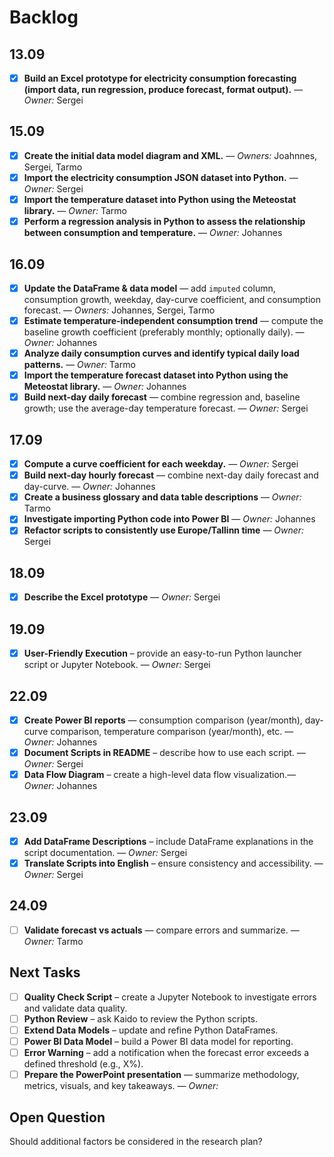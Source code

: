 # Backlog

## 13.09
- [x] **Build an Excel prototype for electricity consumption forecasting (import data, run regression, produce forecast, format output).** — *Owner:* Sergei

## 15.09
- [x] **Create the initial data model diagram and XML.** — *Owners:* Joahnnes, Sergei, Tarmo
- [x] **Import the electricity consumption JSON dataset into Python.** — *Owner:* Sergei
- [x] **Import the temperature dataset into Python using the Meteostat library.** — *Owner:* Tarmo
- [x] **Perform a regression analysis in Python to assess the relationship between consumption and temperature.** — *Owner:* Johannes

## 16.09
- [x] **Update the DataFrame & data model** — add `imputed` column, consumption growth, weekday, day-curve coefficient, and consumption forecast. — *Owners:* Johannes, Sergei, Tarmo
- [x] **Estimate temperature-independent consumption trend** — compute the baseline growth coefficient (preferably monthly; optionally daily). — *Owner:* Johannes
- [x] **Analyze daily consumption curves and identify typical daily load patterns.** — *Owner:* Tarmo
- [x] **Import the temperature forecast dataset into Python using the Meteostat library.** — *Owner:* Johannes
- [x] **Build next-day daily forecast** — combine regression and, baseline growth; use the average-day temperature forecast. — *Owner:* Sergei

## 17.09
- [x] **Compute a curve coefficient for each weekday.** — *Owner:* Sergei
- [x] **Build next-day hourly forecast** — combine next-day daily forecast and day-curve. — *Owner:* Johannes
- [x] **Create a business glossary and data table descriptions** — *Owner:* Tarmo
- [x] **Investigate importing Python code into Power BI** — *Owner:* Johannes
- [x] **Refactor scripts to consistently use Europe/Tallinn time** — *Owner:* Sergei

## 18.09
- [x] **Describe the Excel prototype** — *Owner:* Sergei

## 19.09
- [x] **User-Friendly Execution** – provide an easy-to-run Python launcher script or Jupyter Notebook. — *Owner:* Sergei

## 22.09
- [x] **Create Power BI reports** — consumption comparison (year/month), day-curve comparison, temperature comparison (year/month), etc. — *Owner:* Johannes
- [x] **Document Scripts in README** – describe how to use each script. — *Owner:* Sergei
- [x] **Data Flow Diagram** – create a high-level data flow visualization.— *Owner:* Johannes

## 23.09
- [x] **Add DataFrame Descriptions** – include DataFrame explanations in the script documentation.  — *Owner:* Sergei
- [x] **Translate Scripts into English** – ensure consistency and accessibility.  — *Owner:* Sergei

## 24.09
- [ ] **Validate forecast vs actuals** — compare errors and summarize. — *Owner:* Tarmo


## Next Tasks  

- [ ] **Quality Check Script** – create a Jupyter Notebook to investigate errors and validate data quality.  
- [ ] **Python Review** – ask Kaido to review the Python scripts.  
- [ ] **Extend Data Models** – update and refine Python DataFrames.  
- [ ] **Power BI Data Model** – build a Power BI data model for reporting.  
- [ ] **Error Warning** – add a notification when the forecast error exceeds a defined threshold (e.g., X%).  
- [ ] **Prepare the PowerPoint presentation** — summarize methodology, metrics, visuals, and key takeaways. — *Owner:*

## Open Question  
Should additional factors be considered in the research plan?  
